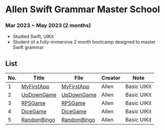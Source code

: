 # Allen Swift Grammar Master School

### Mar 2023 ~ May 2023 (2 months)

- Studied Swift, UIKit
- Student of a fully-immersive 2 month bootcamp designed to master Swift grammar

## List
|No.|Title|File|Creator|Note|
|-|-|-|-|-|
|1|[MyFirstApp](https://www.inflearn.com/certificate/1137471-327472-11622936)|[MyFirstApp](https://github.com/teddy5518/UIKit-Study/tree/main/MyFirstApp)|Allen|Basic UIKit|
|2|[UpDownGame](https://www.inflearn.com/certificate/1137471-327472-11622936)|[UpDownGame](https://github.com/teddy5518/UIKit-Study/tree/main/UpDownGame)|Allen|Basic UIKit|
|3|[RPSGame](https://www.inflearn.com/certificate/1137471-327472-11622936)|[RPSGame](https://github.com/teddy5518/UIKit-Study/tree/main/RPSGame)|Allen|Basic UIKit|
|4|[DiceGame](https://www.inflearn.com/certificate/1137471-327472-11622936)|[DiceGame](https://github.com/teddy5518/UIKit-Study/tree/main/DiceGame)|Allen|Basic UIKit|
|5|[RandomBingo](https://www.inflearn.com/certificate/1137471-327472-11622936)|[RandomBingo](https://github.com/teddy5518/UIKit-Study/tree/main/RandomBingo)|Allen|Basic UIKit|
